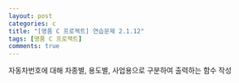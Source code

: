 ```yaml
---
layout: post
categories: c
title: "[명품 C 프로젝트] 연습문제 2.1.12"
tags: [명품 C 프로젝트]
comments: true
---
```


자동차번호에 대해 차종별, 용도별, 사업용으로 구분하여 출력하는 함수 작성

<script src="https://gist.github.com/junbly/ecba6712328a77f77ce4fba01fe69cd6.js"></script>
